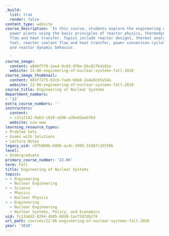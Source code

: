 ```yaml
---
_build:
  list: true
  render: false
content_type: website
course_description: 'In this course, students explore the engineering design of nuclear
  power plants using the basic principles of reactor physics, thermodynamics, fluid
  flow and heat transfer. Topics include reactor designs, thermal analysis of nuclear
  fuel, reactor coolant flow and heat transfer, power conversion cycles, nuclear safety,
  and reactor dynamic behavior.

  '
course_image:
  content: a840f779-3ae4-9c03-9f8e-5bc827b4102e
  website: 22-06-engineering-of-nuclear-systems-fall-2010
course_image_thumbnail:
  content: 883f7275-b3cb-faeb-0de6-2a4a9cb5a54a
  website: 22-06-engineering-of-nuclear-systems-fall-2010
course_title: Engineering of Nuclear Systems
department_numbers:
- '22'
extra_course_numbers: ''
instructors:
  content:
  - c3112142-9ab3-c628-e596-a39ed2eeb7bd
  website: ocw-www
learning_resource_types:
- Problem Sets
- Exams with Solutions
- Lecture Notes
legacy_uid: c07b900b-689b-ac4c-2995-31987c19150b
level:
- Undergraduate
primary_course_number: '22.06'
term: Fall
title: Engineering of Nuclear Systems
topics:
- - Engineering
  - Nuclear Engineering
- - Science
  - Physics
  - Nuclear Physics
- - Engineering
  - Nuclear Engineering
  - Nuclear Systems, Policy, and Economics
uid: fc11bdd2-0294-4b95-80d9-1acf3d7db274
url_path: courses/22-06-engineering-of-nuclear-systems-fall-2010
year: '2010'
---
```

